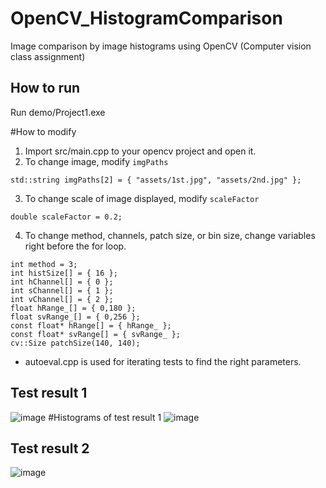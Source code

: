 # OpenCV_HistogramComparison
Image comparison by image histograms using OpenCV (Computer vision class assignment)


## How to run
Run demo/Project1.exe

#How to modify
1. Import src/main.cpp to your opencv project and open it.
2. To change image, modify `imgPaths`
```
std::string imgPaths[2] = { "assets/1st.jpg", "assets/2nd.jpg" };
```
3. To change scale of image displayed, modify `scaleFactor`
```
double scaleFactor = 0.2;
```
4. To change method, channels, patch size, or bin size, change variables right before the for loop.
```
int method = 3;
int histSize[] = { 16 };
int hChannel[] = { 0 };
int sChannel[] = { 1 };
int vChannel[] = { 2 };
float hRange_[] = { 0,180 };
float svRange_[] = { 0,256 };
const float* hRange[] = { hRange_ };
const float* svRange[] = { svRange_ };
cv::Size patchSize(140, 140);
```

* autoeval.cpp is used for iterating tests to find the right parameters.

## Test result 1
![image](https://user-images.githubusercontent.com/11360981/160683749-ed3350be-e06e-48db-986b-b0e13b652425.png)
#Histograms of test result 1
![image](https://user-images.githubusercontent.com/11360981/160683815-a3bdb9bc-e501-453c-83ba-5cae3448e13b.png)

## Test result 2
![image](https://user-images.githubusercontent.com/11360981/160684092-857deb52-d76d-40d0-b0fa-a9f363653fef.png)


